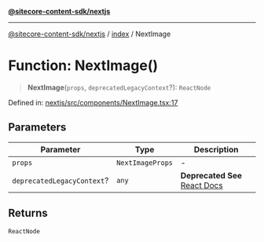[**@sitecore-content-sdk/nextjs**](../../README.md)

***

[@sitecore-content-sdk/nextjs](../../README.md) / [index](../README.md) / NextImage

# Function: NextImage()

> **NextImage**(`props`, `deprecatedLegacyContext`?): `ReactNode`

Defined in: [nextjs/src/components/NextImage.tsx:17](https://github.com/Sitecore/content-sdk/blob/0f8983961033e3434ebcac616164ddf8d484be81/packages/nextjs/src/components/NextImage.tsx#L17)

## Parameters

| Parameter | Type | Description |
| ------ | ------ | ------ |
| `props` | `NextImageProps` | - |
| `deprecatedLegacyContext`? | `any` | **Deprecated** **See** [React Docs](https://legacy.reactjs.org/docs/legacy-context.html#referencing-context-in-lifecycle-methods) |

## Returns

`ReactNode`
